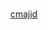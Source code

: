 <img src="https://cdn-icons-png.flaticon.com/512/174/174857.png" width="15"> [cmajid](https://www.linkedin.com/in/cmajid)
